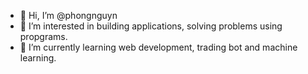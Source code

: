 - 👋 Hi, I’m @phongnguyn
- 👀 I’m interested in building applications, solving problems using propgrams. 
- 🌱 I’m currently learning web development, trading bot and machine learning.

<!---
phongnguyn/phongnguyn is a ✨ special ✨ repository because its `README.md` (this file) appears on your GitHub profile.
You can click the Preview link to take a look at your changes.
--->

